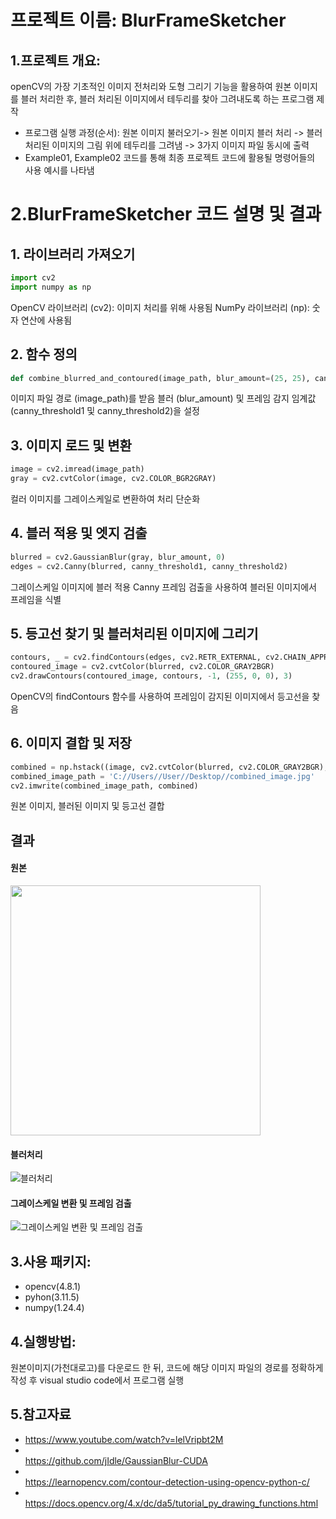 # 프로젝트 이름: BlurFrameSketcher

## 1.프로젝트 개요:  
openCV의 가장 기초적인 이미지 전처리와 도형 그리기 기능을 활용하여 원본 이미지를 블러 처리한 후, 블러 처리된 이미지에서 테두리를 찾아 그려내도록 하는 프로그램 제작  
- 프로그램 실행 과정(순서): 원본 이미지 불러오기-> 원본 이미지 블러 처리 -> 블러 처리된 이미지의 그림 위에 테두리를 그려냄 -> 3가지 이미지 파일 동시에 출력
- Example01, Example02 코드를 통해 최종 프로젝트 코드에 활용될 명령어들의 사용 예시를 나타냄


# 2.BlurFrameSketcher 코드 설명 및 결과

## 1. 라이브러리 가져오기

```python
import cv2
import numpy as np
```
OpenCV 라이브러리 (cv2): 이미지 처리를 위해 사용됨
NumPy 라이브러리 (np): 숫자 연산에 사용됨

## 2. 함수 정의

```python
def combine_blurred_and_contoured(image_path, blur_amount=(25, 25), canny_threshold1=50,canny_threshold2=100):
```
이미지 파일 경로 (image_path)를 받음
블러 (blur_amount) 및 프레임 감지 임계값 (canny_threshold1 및 canny_threshold2)을 설정

## 3. 이미지 로드 및 변환

```python
image = cv2.imread(image_path)
gray = cv2.cvtColor(image, cv2.COLOR_BGR2GRAY)
```
컬러 이미지를 그레이스케일로 변환하여 처리 단순화

## 4. 블러 적용 및 엣지 검출

```python
blurred = cv2.GaussianBlur(gray, blur_amount, 0)
edges = cv2.Canny(blurred, canny_threshold1, canny_threshold2)
```
그레이스케일 이미지에 블러 적용
Canny 프레임 검출을 사용하여 블러된 이미지에서 프레임을 식별

## 5. 등고선 찾기 및 블러처리된 이미지에 그리기

```python
contours, _ = cv2.findContours(edges, cv2.RETR_EXTERNAL, cv2.CHAIN_APPROX_SIMPLE)
contoured_image = cv2.cvtColor(blurred, cv2.COLOR_GRAY2BGR)
cv2.drawContours(contoured_image, contours, -1, (255, 0, 0), 3)
```
OpenCV의 findContours 함수를 사용하여 프레임이 감지된 이미지에서 등고선을 찾음

## 6. 이미지 결합 및 저장
```python
combined = np.hstack((image, cv2.cvtColor(blurred, cv2.COLOR_GRAY2BGR), contoured_image))
combined_image_path = 'C://Users//User//Desktop//combined_image.jpg'
cv2.imwrite(combined_image_path, combined)
```
원본 이미지, 블러된 이미지 및 등고선 결합 

## 결과

#### 원본
<img src="https://github.com/KimGeun12/TermProject-BlurFrameSketcher/blob/main/image.jpg" width="400" height="400"/>

#### 블러처리 
![블러처리](https://github.com/KimGeun12/TermProject-BlurFrameSketcher/blob/main/Example01_image_result.jpg)

#### 그레이스케일 변환 및 프레임 검출
![그레이스케일 변환 및 프레임 검출](https://github.com/KimGeun12/TermProject-BlurFrameSketcher/blob/main/Project_image.jpg)

## 3.사용 패키지: 
- opencv(4.8.1)  
- pyhon(3.11.5)  
- numpy(1.24.4)  

## 4.실행방법:
원본이미지(가천대로고)를 다운로드 한 뒤, 코드에 해당 이미지 파일의 경로를 정확하게 작성 후 visual studio code에서 프로그램 실행

## 5.참고자료
- https://www.youtube.com/watch?v=lelVripbt2M 
- <br> https://github.com/jIdle/GaussianBlur-CUDA 
- <br> https://learnopencv.com/contour-detection-using-opencv-python-c/
- <br> https://docs.opencv.org/4.x/dc/da5/tutorial_py_drawing_functions.html
